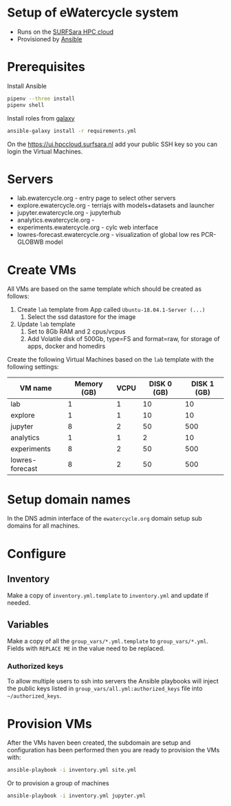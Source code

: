 # Setup of eWatercycle system

* Runs on the [SURFSara HPC cloud](https://userinfo.surfsara.nl/systems/hpc-cloud)
* Provisioned by [Ansible](https://docs.ansible.com/ansible/latest/index.html)

# Prerequisites

Install Ansible

```bash
pipenv --three install
pipenv shell
```

Install roles from [galaxy](https://galaxy.ansible.com/)
```bash
ansible-galaxy install -r requirements.yml
```

On the https://ui.hpccloud.surfsara.nl add your public SSH key so you can login the Virtual Machines.

# Servers

* lab.ewatercycle.org - entry page to select other servers
* explore.ewatercycle.org - terriajs with models+datasets and launcher
* jupyter.ewatercycle.org - jupyterhub
* analytics.ewatercycle.org - 
* experiments.ewatercycle.org - cylc web interface
* lowres-forecast.ewatercycle.org - visualization of global low res PCR-GLOBWB model

# Create VMs

All VMs are based on the same template which should be created as follows:

1. Create `lab` template from App called `Ubuntu-18.04.1-Server (...)`
    1. Select the ssd datastore for the image
2. Update `lab` template
    1. Set to 8Gb RAM and 2 cpus/vcpus
    2. Add Volatile disk of 500Gb, type=FS and format=raw, for storage of apps, docker and homedirs

Create the following Virtual Machines based on the `lab` template with the following settings:

|VM name   | Memory (GB) | VCPU  | DISK 0 (GB) | DISK 1 (GB)  |
|---|---|---|---|---|
| lab  | 1  | 1  | 10  | 10  |
| explore  | 1  | 1  | 10  | 10  |
| jupyter  | 8  | 2  | 50  | 500  |
| analytics  | 1  | 1  | 2 | 10  |
| experiments  | 8  | 2  | 50  | 500 |
| lowres-forecast  | 8  | 2  | 50  | 500 |

# Setup domain names

In the DNS admin interface of the `ewatercycle.org` domain setup sub domains for all machines.

# Configure

## Inventory

Make a copy of `inventory.yml.template` to `inventory.yml` and update if needed.

## Variables

Make a copy of all the `group_vars/*.yml.template` to `group_vars/*.yml`.
Fields with `REPLACE ME` in the value need to be replaced.

### Authorized keys

To allow multiple users to ssh into servers the Ansible playbooks will inject the public keys listed in `group_vars/all.yml:authorized_keys` file into `~/authorized_keys`.

# Provision VMs

After the VMs haven been created, the subdomain are setup and configuration has been performed then you are ready to provision the VMs with:

```bash
ansible-playbook -i inventory.yml site.yml
```
Or to provision a group of machines
```bash
ansible-playbook -i inventory.yml jupyter.yml
```
